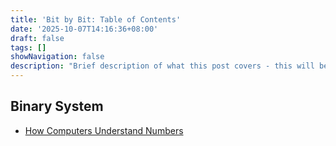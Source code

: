 ```yaml
---
title: 'Bit by Bit: Table of Contents'
date: '2025-10-07T14:16:36+08:00'
draft: false
tags: []
showNavigation: false
description: "Brief description of what this post covers - this will be used as the summary"
---
```


## Binary System
- [How Computers Understand Numbers](/posts/bit-by-bit-how-computers-understand-numbers)
